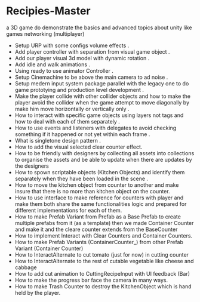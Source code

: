 # Recipies-Master
a 3D game do demonstrate the basics and advanced topics about unity like games networking (multiplayer)

- Setup URP with some configs volume effects .
- Add player controller with separation from visual game object . 
- Add our player visual 3d model with dynamic rotation .
- Add idle and walk animations .
- Using ready to use animator Controller .
- Setup Cinemachine to be above the main camera to ad noise .
- Setup medern input system package parallel with the legacy one to do game prototying and production level development .
- Make the player collide with other collider objects and how to make the player avoid the collider when the game attempt to move diagonally by make him move horizontally or vertically only .
- How to interact with specific game objects using layers not tags and how to deal with each of them separately .
- How to use events and listeners with delegates to avoid checking something if it happened or not yet within each frame .
- What is singletone design pattern .
- How to add the visual selected clear counter effect.
- How to be friendly with designers by collecting all assets into collections to organise the assets and be able to update when there are updates by the designers
- How to spown scriptable objects (Kitchen Objects) and identify them separately when they have been loaded in the scene .
- How to move the kitchen object from counter to another and make insure that there is no more than kitchen object on the counter.
- How to use interface to make reference for counters with player and make them both share the same functionalities logic and prepared for different implementations for each of them.
- How to make Prefab Variant from Prefab as a Base Prefab to create multiple prefabs from it (as a template) then we made Container Counter and make it and the cleare counter extends from the BaseCounter
- How to implement Interact with Clear Counters and Container Counters.
- How to make Prefab Variants (ContainerCounter_<KitchenObject>) from other Prefab Variant (Container Counter) 
- How to InteractAlternate to cut tomato (just for now) in cutting counter 
- How to InteractAlternate to the rest of cutable vegetable like cheese and cabbage
- How to add cut animation to CuttingRecipeInput with UI feedback (Bar)
- How to make the progress bar face the camera in many ways.
- How to make Trash Counter to destroy the KitchenObject which is hand held by the player.
